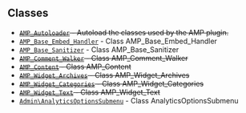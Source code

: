 ## Classes

* ~~[`AMP_Autoloader`](AMP_Autoloader.md) - Autoload the classes used by the AMP plugin.~~
* [`AMP_Base_Embed_Handler`](AMP_Base_Embed_Handler.md) - Class AMP_Base_Embed_Handler
* [`AMP_Base_Sanitizer`](AMP_Base_Sanitizer.md) - Class AMP_Base_Sanitizer
* ~~[`AMP_Comment_Walker`](AMP_Comment_Walker.md) - Class AMP_Comment_Walker~~
* ~~[`AMP_Content`](AMP_Content.md) - Class AMP_Content~~
* ~~[`AMP_Widget_Archives`](AMP_Widget_Archives.md) - Class AMP_Widget_Archives~~
* ~~[`AMP_Widget_Categories`](AMP_Widget_Categories.md) - Class AMP_Widget_Categories~~
* ~~[`AMP_Widget_Text`](AMP_Widget_Text.md) - Class AMP_Widget_Text~~
* [`Admin\AnalyticsOptionsSubmenu`](Admin/AnalyticsOptionsSubmenu.md) - Class AnalyticsOptionsSubmenu
